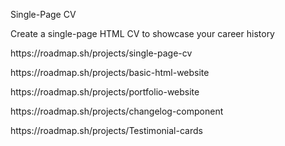 Single-Page CV

Create a single-page HTML CV to showcase your career history

<p>https://roadmap.sh/projects/single-page-cv</p>

<p>https://roadmap.sh/projects/basic-html-website</p>

<p>https://roadmap.sh/projects/portfolio-website</p> 

<p>https://roadmap.sh/projects/changelog-component</p>

<p>https://roadmap.sh/projects/Testimonial-cards</p>

